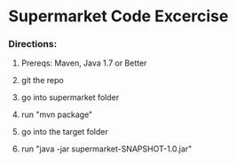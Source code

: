 <h1>
    Supermarket Code Excercise
</h1>

<h3>
    Directions:
</h3>

<ol>
    <li><p>Prereqs: Maven, Java 1.7 or Better </p></li>
    <li><p>git the repo</p></li>
    <li><p>go into supermarket folder</p></li>
    <li><p>run "mvn package"</p></li>
    <li><p>go into the target folder</p></li>
    <li><p>run "java -jar supermarket-SNAPSHOT-1.0.jar"</p></li>
</ol>
